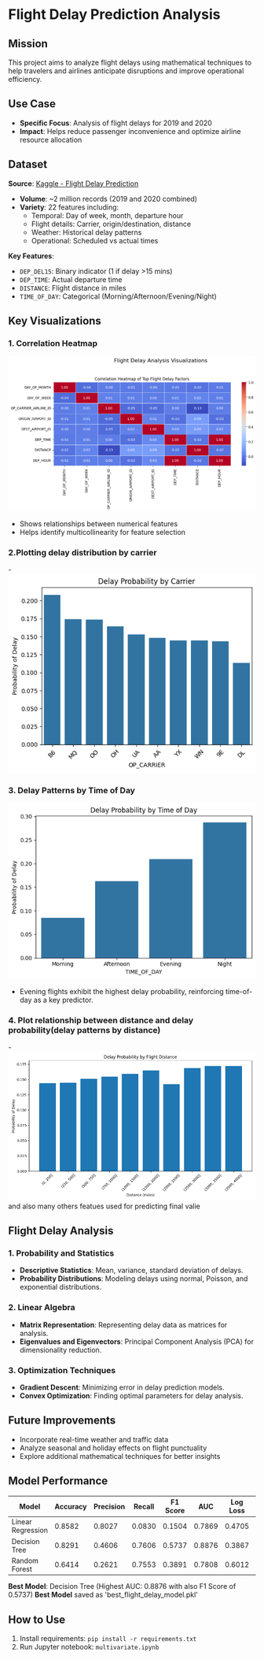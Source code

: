 # Flight Delay Prediction Analysis

## Mission
This project aims to analyze flight delays using mathematical techniques to help travelers and airlines anticipate disruptions and improve operational efficiency.

## Use Case
- **Specific Focus**: Analysis of flight delays for 2019 and 2020
- **Impact**: Helps reduce passenger inconvenience and optimize airline resource allocation

## Dataset
**Source**: [Kaggle - Flight Delay Prediction](https://www.kaggle.com/datasets/divyansh22/flight-delay-prediction)
- **Volume**: ~2 million records (2019 and 2020 combined)
- **Variety**: 22 features including:
  - Temporal: Day of week, month, departure hour
  - Flight details: Carrier, origin/destination, distance
  - Weather: Historical delay patterns
  - Operational: Scheduled vs actual times

**Key Features**:
- `DEP_DEL15`: Binary indicator (1 if delay >15 mins)
- `DEP_TIME`: Actual departure time
- `DISTANCE`: Flight distance in miles
- `TIME_OF_DAY`: Categorical (Morning/Afternoon/Evening/Night)

## Key Visualizations
### 1. Correlation Heatmap
![Correlation Heatmap](correlation_heatmap.png)
- Shows relationships between numerical features
- Helps identify multicollinearity for feature selection

### 2.Plotting delay distribution by carrier
-![Insert Delay Patterns Image Here](delay_probability_by_carrier.png)

### 3. Delay Patterns by Time of Day
![Insert Delay Patterns Image Here](time_of_day.png)
- Evening flights exhibit the highest delay probability, reinforcing time-of-day as a key predictor.

### 4. Plot relationship between distance and delay probability(delay patterns by distance) 
-![Insert Delay Patterns Image Here](distance_vs_delay.png)
and also many others featues used for predicting final valie 
## Flight Delay Analysis

### 1. Probability and Statistics
- **Descriptive Statistics**: Mean, variance, standard deviation of delays.
- **Probability Distributions**: Modeling delays using normal, Poisson, and exponential distributions.

### 2. Linear Algebra
- **Matrix Representation**: Representing delay data as matrices for analysis.
- **Eigenvalues and Eigenvectors**: Principal Component Analysis (PCA) for dimensionality reduction.

### 3. Optimization Techniques
- **Gradient Descent**: Minimizing error in delay prediction models.
- **Convex Optimization**: Finding optimal parameters for delay analysis.

## Future Improvements
- Incorporate real-time weather and traffic data
- Analyze seasonal and holiday effects on flight punctuality
- Explore additional mathematical techniques for better insights

## Model Performance
| Model              | Accuracy | Precision | Recall | F1 Score | AUC  | Log Loss | MSE    | MAE   | R²     |
|--------------------|----------|-----------|--------|----------|------|----------|--------|-------|--------|
| Linear Regression  | 0.8582   | 0.8027    | 0.0830 | 0.1504   | 0.7869 | 0.4705  | 0.1146 | 0.2353 | 0.1070 |
| Decision Tree      | 0.8291   | 0.4606    | 0.7606 | 0.5737   | 0.8876 | 0.3867  | 0.1709 | 0.1709 | -0.3315|
| Random Forest      | 0.6414   | 0.2621    | 0.7553 | 0.3891   | 0.7808 | 0.6012  | 0.3586 | 0.3586 | -1.7942|

**Best Model**: Decision Tree (Highest AUC: 0.8876 with also F1 Score of 0.5737)
**Best Model** saved as 'best_flight_delay_model.pkl'


## How to Use
1. Install requirements: `pip install -r requirements.txt`
2. Run Jupyter notebook: `multivariate.ipynb`